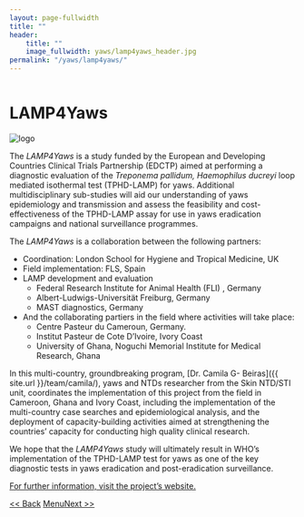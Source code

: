 ```yaml
---
layout: page-fullwidth
title: ""
header:
    title: ""
    image_fullwidth: yaws/lamp4yaws_header.jpg
permalink: "/yaws/lamp4yaws/"
---
```


<div class="row t10">
	<div class="medium-8 columns b30">
		<h1>LAMP4Yaws</h1>
	</div>
	<div class="medium-3 columns b30">
		<img src="{{ site.urlimg }}/yaws/cure_yaws_logo.png" alt="logo">
	</div>
</div>

The *LAMP4Yaws* is a study funded by the European and Developing Countries Clinical Trials Partnership (EDCTP) aimed at performing a diagnostic evaluation of the *Treponema pallidum, Haemophilus ducreyi* loop mediated isothermal test (TPHD-LAMP) for yaws. Additional multidisciplinary sub-studies will aid our understanding of yaws epidemiology and transmission and assess the feasibility and cost-effectiveness of the TPHD-LAMP assay for use in yaws eradication campaigns and national surveillance programmes.



The *LAMP4Yaws* is a collaboration between the following partners:

* Coordination: London School for Hygiene and Tropical Medicine, UK
* Field implementation: FLS, Spain
* LAMP development and evaluation
  - Federal Research Institute for Animal Health (FLI) , Germany
  - Albert-Ludwigs-Universität Freiburg, Germany
  - MAST diagnostics, Germany
* And the collaborating partiers in the field where activities will take place:
  - Centre Pasteur du Cameroun, Germany.
  - Institut Pasteur de Cote D’Ivoire, Ivory Coast
  - University of Ghana, Noguchi Memorial Institute for Medical Research, Ghana



In this multi-country, groundbreaking program, [Dr. Camila G- Beiras]({{ site.url }}/team/camila/), yaws and NTDs researcher from the Skin NTD/STI unit,  coordinates the implementation of this project from the field in Cameroon, Ghana and Ivory Coast, including the implementation of the multi-country case searches and epidemiological analysis, and the deployment of capacity-building activities aimed at strengthening the countries’ capacity for conducting high quality clinical research.



We hope that the *LAMP4Yaws* study will ultimately result in WHO’s implementation of the TPHD-LAMP test for yaws as one of the key diagnostic tests in yaws eradication and post-eradication surveillance.



[For further information, visit the project’s website.](https://www.lshtm.ac.uk/research/centres-projects-groups/lamp4yaws)


<a class="button left r15 tiny radius" href="{{ site.url }}/yaws/ulcers/"> << Back</a> <a class="button left r15 tiny radius" href="{{ site.url }}/yaws">Menu</a><a class="button left r15 tiny radius" href="{{ site.url }}/yaws/documentary/">Next >> </a>
